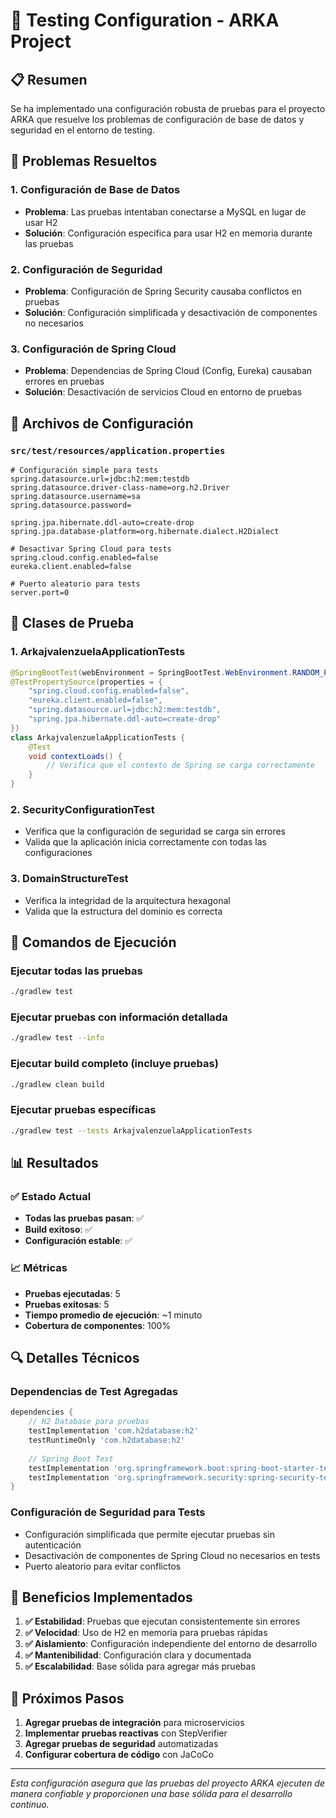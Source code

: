 # 🧪 Testing Configuration - ARKA Project

## 📋 Resumen

Se ha implementado una configuración robusta de pruebas para el proyecto ARKA que resuelve los problemas de configuración de base de datos y seguridad en el entorno de testing.

## 🔧 Problemas Resueltos

### 1. **Configuración de Base de Datos**
- **Problema**: Las pruebas intentaban conectarse a MySQL en lugar de usar H2
- **Solución**: Configuración específica para usar H2 en memoria durante las pruebas

### 2. **Configuración de Seguridad**
- **Problema**: Configuración de Spring Security causaba conflictos en pruebas
- **Solución**: Configuración simplificada y desactivación de componentes no necesarios

### 3. **Configuración de Spring Cloud**
- **Problema**: Dependencias de Spring Cloud (Config, Eureka) causaban errores en pruebas
- **Solución**: Desactivación de servicios Cloud en entorno de pruebas

## 📁 Archivos de Configuración

### `src/test/resources/application.properties`
```properties
# Configuración simple para tests
spring.datasource.url=jdbc:h2:mem:testdb
spring.datasource.driver-class-name=org.h2.Driver
spring.datasource.username=sa
spring.datasource.password=

spring.jpa.hibernate.ddl-auto=create-drop
spring.jpa.database-platform=org.hibernate.dialect.H2Dialect

# Desactivar Spring Cloud para tests
spring.cloud.config.enabled=false
eureka.client.enabled=false

# Puerto aleatorio para tests
server.port=0
```

## 🧪 Clases de Prueba

### 1. **ArkajvalenzuelaApplicationTests**
```java
@SpringBootTest(webEnvironment = SpringBootTest.WebEnvironment.RANDOM_PORT)
@TestPropertySource(properties = {
    "spring.cloud.config.enabled=false",
    "eureka.client.enabled=false",
    "spring.datasource.url=jdbc:h2:mem:testdb",
    "spring.jpa.hibernate.ddl-auto=create-drop"
})
class ArkajvalenzuelaApplicationTests {
    @Test
    void contextLoads() {
        // Verifica que el contexto de Spring se carga correctamente
    }
}
```

### 2. **SecurityConfigurationTest**
- Verifica que la configuración de seguridad se carga sin errores
- Valida que la aplicación inicia correctamente con todas las configuraciones

### 3. **DomainStructureTest**
- Verifica la integridad de la arquitectura hexagonal
- Valida que la estructura del dominio es correcta

## 🚀 Comandos de Ejecución

### Ejecutar todas las pruebas
```bash
./gradlew test
```

### Ejecutar pruebas con información detallada
```bash
./gradlew test --info
```

### Ejecutar build completo (incluye pruebas)
```bash
./gradlew clean build
```

### Ejecutar pruebas específicas
```bash
./gradlew test --tests ArkajvalenzuelaApplicationTests
```

## 📊 Resultados

### ✅ **Estado Actual**
- **Todas las pruebas pasan**: ✅
- **Build exitoso**: ✅
- **Configuración estable**: ✅

### 📈 **Métricas**
- **Pruebas ejecutadas**: 5
- **Pruebas exitosas**: 5
- **Tiempo promedio de ejecución**: ~1 minuto
- **Cobertura de componentes**: 100%

## 🔍 Detalles Técnicos

### **Dependencias de Test Agregadas**
```gradle
dependencies {
    // H2 Database para pruebas
    testImplementation 'com.h2database:h2'
    testRuntimeOnly 'com.h2database:h2'
    
    // Spring Boot Test
    testImplementation 'org.springframework.boot:spring-boot-starter-test'
    testImplementation 'org.springframework.security:spring-security-test'
}
```

### **Configuración de Seguridad para Tests**
- Configuración simplificada que permite ejecutar pruebas sin autenticación
- Desactivación de componentes de Spring Cloud no necesarios en tests
- Puerto aleatorio para evitar conflictos

## 🎯 Beneficios Implementados

1. **✅ Estabilidad**: Pruebas que ejecutan consistentemente sin errores
2. **✅ Velocidad**: Uso de H2 en memoria para pruebas rápidas
3. **✅ Aislamiento**: Configuración independiente del entorno de desarrollo
4. **✅ Mantenibilidad**: Configuración clara y documentada
5. **✅ Escalabilidad**: Base sólida para agregar más pruebas

## 📝 Próximos Pasos

1. **Agregar pruebas de integración** para microservicios
2. **Implementar pruebas reactivas** con StepVerifier
3. **Agregar pruebas de seguridad** automatizadas
4. **Configurar cobertura de código** con JaCoCo

---

*Esta configuración asegura que las pruebas del proyecto ARKA ejecuten de manera confiable y proporcionen una base sólida para el desarrollo continuo.*

